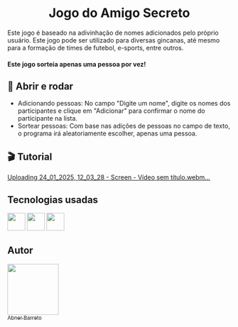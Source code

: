 # <h1 align="center"> Jogo do Amigo Secreto </h1>

Este jogo é baseado na adivinhação de nomes adicionados pelo próprio usuário. Este jogo pode ser utilizado para diversas gincanas, até mesmo para a formação de times de futebol, e-sports, entre outros.


#### **Este jogo sorteia apenas uma pessoa por vez!**

## 🔨 Abrir e rodar

- Adicionando pessoas: No campo "Digite um nome", digite os nomes dos participantes e clique em "Adicionar" para confirmar o nome do participante na lista.
- Sortear pessoas: Com base nas adições de pessoas no campo de texto, o programa irá aleatoriamente escolher, apenas uma pessoa.

## 🎬 Tutorial

[Uploading 24_01_2025, 12_03_28 - Screen - Vídeo sem título.webm…]()


## Tecnologias usadas 

<img src="https://cdn.jsdelivr.net/gh/devicons/devicon@latest/icons/javascript/javascript-original.svg" width="40" height="40" /> <img src="https://cdn.jsdelivr.net/gh/devicons/devicon@latest/icons/html5/html5-original.svg" width="40" height="40" /> <img src="https://cdn.jsdelivr.net/gh/devicons/devicon@latest/icons/css3/css3-original.svg" width="40" height="40"  />

## Autor


[<img loading="lazy" src="https://avatars.githubusercontent.com/u/166763846?v=4" width=115><br><sub>Abner Barreto</sub>](https://github.com/AbnerBarretto) 
 
          
